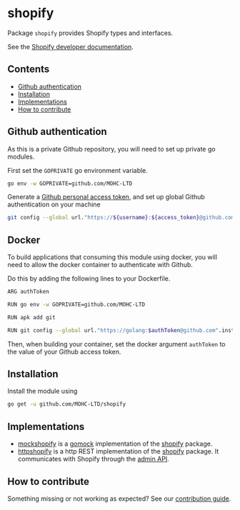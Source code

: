 # shopify

Package `shopify` provides Shopify types and interfaces.

See the [Shopify developer documentation](https://shopify.dev).

## Contents

- [Github authentication](#github-authentication)
- [Installation](#installation)
- [Implementations](#implementations)
- [How to contribute](#how-to-contribute)

## Github authentication

As this is a private Github repository, you will need to set up private go modules.

First set the `GOPRIVATE` go environment variable.

```sh
go env -w GOPRIVATE=github.com/MOHC-LTD
```

Generate a [Github personal access token](https://github.com/settings/tokens), and set up
global Github authentication on your machine

```sh
git config --global url."https://${username}:${access_token}@github.com".insteadOf "https://github.com"
```

## Docker

To build applications that consuming this module using docker, you will need to allow the docker container to authenticate with Github.

Do this by adding the following lines to your Dockerfile.

```sh
ARG authToken

RUN go env -w GOPRIVATE=github.com/MOHC-LTD

RUN apk add git

RUN git config --global url."https://golang:$authToken@github.com".insteadOf "https://github.com"
```

Then, when building your container, set the docker argument `authToken` to the value of your Github access token.

## Installation

Install the module using

```sh
go get -u github.com/MOHC-LTD/shopify
```

## Implementations

- [mockshopify](https://github.com/MOHC-LTD/mockshopify) is a [gomock](https://github.com/golang/mock) implementation of the [shopify](https://github.com/MOHC-LTD/shopify) package.
- [httpshopify](https://github.com/MOHC-LTD/httpshopify) is a http REST implementation of the [shopify](https://github.com/MOHC-LTD/shopify) package. It communicates with Shopify through the [admin API](https://shopify.dev/docs/admin-api/rest/reference).

## How to contribute

Something missing or not working as expected? See our [contribution guide](./CONTRIBUTING.md).

